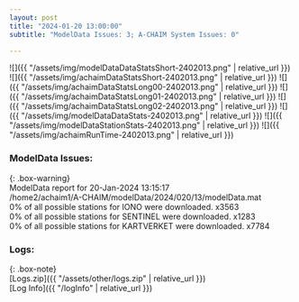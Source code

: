 ```yaml
---
layout: post
title: "2024-01-20 13:00:00"
subtitle: "ModelData Issues: 3; A-CHAIM System Issues: 0"

---
```


![]({{ "/assets/img/modelDataDataStatsShort-2402013.png" | relative_url }})
![]({{ "/assets/img/achaimDataStatsShort-2402013.png" | relative_url }})
![]({{ "/assets/img/achaimDataStatsLong00-2402013.png" | relative_url }})
![]({{ "/assets/img/achaimDataStatsLong01-2402013.png" | relative_url }})
![]({{ "/assets/img/achaimDataStatsLong02-2402013.png" | relative_url }})
![]({{ "/assets/img/modelDataDataStats-2402013.png" | relative_url }})
![]({{ "/assets/img/modelDataStationStats-2402013.png" | relative_url }})
![]({{ "/assets/img/achaimRunTime-2402013.png" | relative_url }})


### ModelData Issues:  
  
{: .box-warning}  
 ModelData report for 20-Jan-2024 13:15:17   
 /home2/achaim1/A-CHAIM/modelData/2024/020/13/modelData.mat   
 0% of all possible stations for IONO were downloaded. x3563   
 0% of all possible stations for SENTINEL were downloaded. x1283   
 0% of all possible stations for KARTVERKET were downloaded. x7784   
  


### Logs:  
  
{: .box-note}  
[Logs.zip]({{ "/assets/other/logs.zip" | relative_url }})  
[Log Info]({{ "/logInfo" | relative_url }})  
